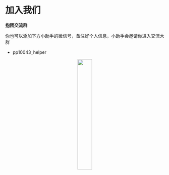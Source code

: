 # 加入我们

<!-- **联名信验证群**

你可以通过发送邮件的方式联系我们，我们会将你拉入联名信微信群，联合向各个学校发出联名信请愿
**请务必使用国内或是国外的学校邮箱发送邮件，以确保你的身份。**
下面是具体的邮件内容：

- Title: \[入群验证\]+本（硕）学校+昵称
- 邮件正文: **微信号**+本（硕）学校+专业（一定要发送微信号，让我们可以拉你进群）
- 收件人: susong177@outlook.com -->

**抱团交流群**

你也可以添加下方小助手的微信号，备注好个人信息，小助手会邀请你进入交流大群

- pp10043_helper

<p align="center">
    <img src="https://10043.org/assets/images/pp10043_helper.png" width="30%">
</p>